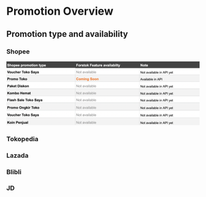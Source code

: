 # Promotion Overview

## Promotion type and availability

### Shopee

![](../../.gitbook/assets/screen-shot-2021-06-15-at-11.37.14-am.png)

### Tokopedia

### Lazada

### Blibli

### JD

